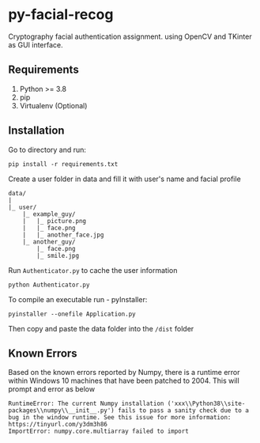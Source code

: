 # py-facial-recog

Cryptography facial authentication assignment.
using OpenCV and TKinter as GUI interface.

## Requirements
1. Python >= 3.8
2. pip
3. Virtualenv (Optional)

## Installation
Go to directory and run:

`pip install -r requirements.txt`

Create a user folder in data and fill it with user's name and facial profile

```
data/
|
|_ user/
    |_ example_guy/
    |   |_ picture.png
    |   |_ face.png
    |   |_ another_face.jpg
    |_ another_guy/
        |_ face.png
        |_ smile.jpg
```

Run `Authenticator.py` to cache the user information

`python Authenticator.py`

To compile an executable run - pyInstaller:

`pyinstaller --onefile Application.py`

Then copy and paste the data folder into the `/dist` folder


## Known Errors
Based on the known errors reported by Numpy, there is a runtime error within Windows 10 machines that have been patched to 2004.
This will prompt and error as below

```
RuntimeError: The current Numpy installation ('xxx\\Python38\\site-packages\\numpy\\__init__.py') fails to pass a sanity check due to a bug in the window runtime. See this issue for more information: https://tinyurl.com/y3dm3h86
ImportError: numpy.core.multiarray failed to import
```
